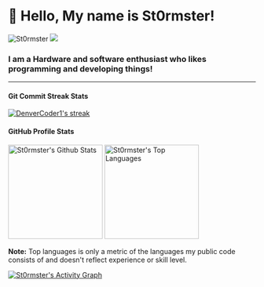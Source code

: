 <!-- Introduction -->

# :wave: Hello, My name is St0rmster!

<!-- Add a profile view counter -->
<p align="left">
  <img src="https://komarev.com/ghpvc/?username=St0rmster&style=plastic&label=Profile Views&color=orange" alt="St0rmster" />
  <img src="https://img.shields.io/github/followers/St0rmster?label=Github Followers&style=social)](https://github.com/Thaiane)" />
</p>

<h3> I am a Hardware and software enthusiast who likes programming and developing things! </h3>
<!-- Add a horizontal line for separation -->
<hr>


 <h4> Git Commit Streak Stats</h3>

  <!-- GitHub Readme Streak Stats - https://github.com/DenverCoder1/github-readme-streak-stats -->
  <p>
    <a href="https://github.com/DenverCoder1/github-readme-streak-stats">
      <img title="🔥 Get streak stats for your profile at git.io/streak-stats" alt="DenverCoder1's streak" src="https://streak-stats.demolab.com/?user=St0rmster&theme=monokai-metallian&hide_border=true"/>
    </a>


  <h4> GitHub Profile Stats</h3>

  <!-- https://github.com/anuraghazra/github-readme-stats -->

  <a href="https://github.com/anuraghazra/github-readme-stats"><img alt="St0rmster's Github Stats" src="https://denvercoder1-github-readme-stats.vercel.app/api/?username=St0rmster&show_icons=true&include_all_commits=true&count_private=true&theme=react&hide_border=true&bg_color=1F222E&title_color=F85D7F&icon_color=F8D866" height="192px"/></a>
  <a href="https://github.com/anuraghazra/github-readme-stats"><img alt="St0rmster's Top Languages" src="https://denvercoder1-github-readme-stats.vercel.app/api/top-langs/?username=St0rmster&langs_count=8&layout=compact&theme=react&hide_border=true&bg_color=1F222E&title_color=F85D7F&icon_color=F8D866&hide=Jupyter%20Notebook,Roff" height="192px"/></a>
  <br/>

  <b>Note:</b> Top languages is only a metric of the languages my public code consists of and doesn't reflect experience or skill level.
  
  <!-- https://github.com/ashutosh00710/github-readme-activity-graph -->

  <a href="https://github.com/ashutosh00710/github-readme-activity-graph"><img alt="St0rmster's Activity Graph" src="https://github-readme-activity-graph.vercel.app/graph/?username=St0rmster&bg_color=1F222E&color=F8D866&line=F85D7F&point=FFFFFF&hide_border=true" /></a>
